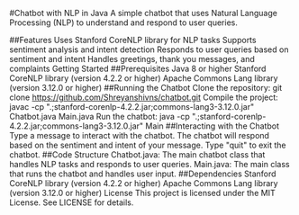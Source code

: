 #Chatbot with NLP in Java
A simple chatbot that uses Natural Language Processing (NLP) to understand and respond to user queries.

##Features
Uses Stanford CoreNLP library for NLP tasks
Supports sentiment analysis and intent detection
Responds to user queries based on sentiment and intent
Handles greetings, thank you messages, and complaints
Getting Started
##Prerequisites
Java 8 or higher
Stanford CoreNLP library (version 4.2.2 or higher)
Apache Commons Lang library (version 3.12.0 or higher)
##Running the Chatbot
Clone the repository: git clone https://github.com/Shreyanshivns/chatbot.git
Compile the project: javac -cp ".;stanford-corenlp-4.2.2.jar;commons-lang3-3.12.0.jar" Chatbot.java Main.java
Run the chatbot: java -cp ".;stanford-corenlp-4.2.2.jar;commons-lang3-3.12.0.jar" Main
##Interacting with the Chatbot
Type a message to interact with the chatbot.
The chatbot will respond based on the sentiment and intent of your message.
Type "quit" to exit the chatbot.
##Code Structure
Chatbot.java: The main chatbot class that handles NLP tasks and responds to user queries.
Main.java: The main class that runs the chatbot and handles user input.
##Dependencies
Stanford CoreNLP library (version 4.2.2 or higher)
Apache Commons Lang library (version 3.12.0 or higher)
License
This project is licensed under the MIT License. See LICENSE for details.
